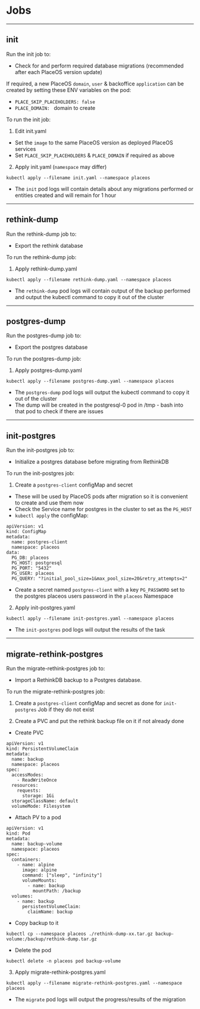 # Jobs

---

## init

Run the init job to:
- Check for and perform required database migrations (recommended after each PlaceOS version update)

If required, a new PlaceOS `domain`, `user` & backoffice `application` can be created by setting these ENV variables on the pod:
- `PLACE_SKIP_PLACEHOLDERS: false`
- `PLACE_DOMAIN: ` domain to create

To run the init job:

1. Edit init.yaml
 - Set the `image` to the same PlaceOS version as deployed PlaceOS services
 - Set `PLACE_SKIP_PLACEHOLDERS` & `PLACE_DOMAIN` if required as above


2. Apply init.yaml (`namespace` may differ)
```
kubectl apply --filename init.yaml --namespace placeos
```

- The `init` pod logs will contain details about any migrations performed or entities created and will remain for 1 hour

---

## rethink-dump

Run the rethink-dump job to:
- Export the rethink database

To run the rethink-dump job:

1. Apply rethink-dump.yaml
```
kubectl apply --filename rethink-dump.yaml --namespace placeos
```

- The `rethink-dump` pod logs will contain output of the backup performed and output the kubectl command to copy it out of the cluster

---


## postgres-dump

Run the postgres-dump job to:
- Export the postgres database

To run the postgres-dump job:

1. Apply postgres-dump.yaml
```
kubectl apply --filename postgres-dump.yaml --namespace placeos
```

- The `postgres-dump` pod logs will output the kubectl command to copy it out of the cluster
- The dump will be created in the postgresql-0 pod in /tmp - bash into that pod to check if there are issues

---
## init-postgres

Run the init-postgres job to:
- Initialize a postgres database before migrating from RethinkDB

To run the init-postgres job:

1. Create a `postgres-client` configMap and secret
  - These will be used by PlaceOS pods after migration so it is convenient to create and use them now
  - Check the Service name for postgres in the cluster to set as the `PG_HOST`
  - `kubectl apply` the configMap:
```
apiVersion: v1
kind: ConfigMap
metadata:
  name: postgres-client
  namespace: placeos
data:
  PG_DB: placeos
  PG_HOST: postgresql
  PG_PORT: "5432"
  PG_USER: placeos
  PG_QUERY: "?initial_pool_size=1&max_pool_size=20&retry_attempts=2"
```
  - Create a secret named `postgres-client` with a key `PG_PASSWORD` set to the postgres placeos users password in the `placeos` Namespace

2. Apply init-postgres.yaml
```
kubectl apply --filename init-postgres.yaml --namespace placeos
```

- The `init-postgres` pod logs will output the results of the task

---
## migrate-rethink-postgres

Run the migrate-rethink-postgres job to:
- Import a RethinkDB backup to a Postgres database.

To run the migrate-rethink-postgres job:

1. Create a `postgres-client` configMap and secret as done for `init-postgres` Job if they do not exist

2. Create a PVC and put the rethink backup file on it if not already done
- Create PVC
```
apiVersion: v1
kind: PersistentVolumeClaim
metadata:
  name: backup
  namespace: placeos
spec:
  accessModes:
    - ReadWriteOnce
  resources:
    requests:
      storage: 1Gi
  storageClassName: default
  volumeMode: Filesystem
```
- Attach PV to a pod
```
apiVersion: v1
kind: Pod
metadata:
  name: backup-volume
  namespace: placeos
spec:
  containers:
    - name: alpine
      image: alpine
      command: ["sleep", "infinity"]
      volumeMounts:
        - name: backup
          mountPath: /backup
  volumes:
    - name: backup
      persistentVolumeClaim:
        claimName: backup
```
- Copy backup to it
```
kubectl cp --namespace placeos ./rethink-dump-xx.tar.gz backup-volume:/backup/rethink-dump.tar.gz
```
- Delete the pod
```
kubectl delete -n placeos pod backup-volume
```

3. Apply migrate-rethink-postgres.yaml
```
kubectl apply --filename migrate-rethink-postgres.yaml --namespace placeos
```

- The `migrate` pod logs will output the progress/results of the migration